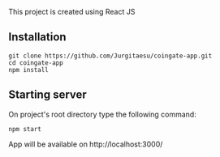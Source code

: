 This project is created using React JS

## Installation

```
git clone https://github.com/Jurgitaesu/coingate-app.git
cd coingate-app
npm install
```
## Starting server

On project's root directory type the following command:

```
npm start
```

App will be available on http://localhost:3000/
